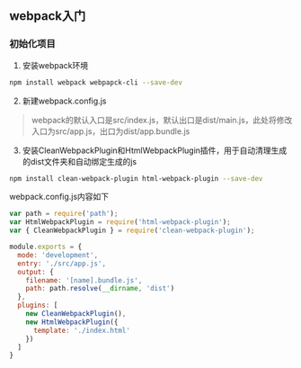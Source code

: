 ## webpack入门

### 初始化项目
1. 安装webpack环境
```bash
npm install webpack webpapck-cli --save-dev
```
2. 新建webpack.config.js
> webpack的默认入口是src/index.js，默认出口是dist/main.js，此处将修改入口为src/app.js，出口为dist/app.bundle.js
3. 安装CleanWebpackPlugin和HtmlWebpackPlugin插件，用于自动清理生成的dist文件夹和自动绑定生成的js
```bash
npm install clean-webpack-plugin html-webpack-plugin --save-dev
```

webpack.config.js内容如下
```js
var path = require('path');
var HtmlWebpackPlugin = require('html-webpack-plugin');
var { CleanWebpackPlugin } = require('clean-webpack-plugin');

module.exports = {
  mode: 'development',
  entry: './src/app.js',
  output: {
    filename: '[name].bundle.js',
    path: path.resolve(__dirname, 'dist')
  },
  plugins: [
    new CleanWebpackPlugin(),
    new HtmlWebpackPlugin({
      template: './index.html'
    })
  ]
}
```
